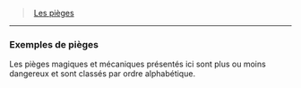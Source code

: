 ﻿---
!Generic
Id: traps_hd.md#exemples-de-pièges
ParentLink: traps_hd.md#les-pièges
Name: Exemples de pièges
ParentName: Les pièges
NameLevel: 3
---
> [Les pièges](hd_traps.md)

---

### Exemples de pièges

Les pièges magiques et mécaniques présentés ici sont plus ou moins dangereux et sont classés par ordre alphabétique.

